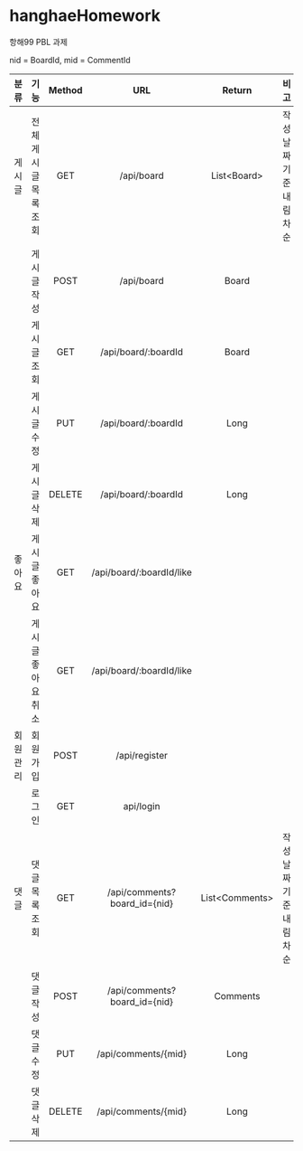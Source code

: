 # hanghaeHomework
항해99 PBL 과제

  nid = BoardId,
  mid = CommentId

  |**분류**|**기능**|**Method**|**URL**|**Return**|**비고**|
  |:---:|:---:|:---:|:---:|:---:|:---:|
  |게시글|전체 게시글 목록 조회|GET|/api/board|List\<Board\>|작성 날짜 기준 내림차순|
  | |게시글 작성|POST|/api/board|Board|
  | |게시글 조회|GET|/api/board/:boardId|Board|
  | |게시글 수정|PUT|/api/board/:boardId|Long|
  | |게시글 삭제|DELETE|/api/board/:boardId|Long|
  |좋아요|게시글 좋아요|GET|/api/board/:boardId/like|||
  | |게시글 좋아요 취소|GET|/api/board/:boardId/like|||
  |회원관리|회원가입|POST|/api/register|||
  | |로그인|GET|api/login|||
  |댓글|댓글 목록 조회|GET|/api/comments?board_id={nid} |List\<Comments\>|작성 날짜 기준 내림차순|
  | |댓글 작성|POST|/api/comments?board_id={nid} |Comments|
  | |댓글 수정|PUT|/api/comments/{mid}|Long|
  | |댓글 삭제|DELETE|/api/comments/{mid}|Long|
